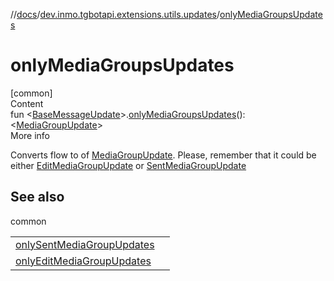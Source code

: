 //[docs](../../index.md)/[dev.inmo.tgbotapi.extensions.utils.updates](index.md)/[onlyMediaGroupsUpdates](only-media-groups-updates.md)



# onlyMediaGroupsUpdates  
[common]  
Content  
fun <[BaseMessageUpdate](../dev.inmo.tgbotapi.types.update.abstracts/-base-message-update/index.md)>.[onlyMediaGroupsUpdates](only-media-groups-updates.md)(): <[MediaGroupUpdate](../dev.inmo.tgbotapi.types.update.MediaGroupUpdates/-media-group-update/index.md)>  
More info  


Converts flow to  of [MediaGroupUpdate](../dev.inmo.tgbotapi.types.update.MediaGroupUpdates/-media-group-update/index.md). Please, remember that it could be either [EditMediaGroupUpdate](../dev.inmo.tgbotapi.types.update.MediaGroupUpdates/-edit-media-group-update/index.md) or [SentMediaGroupUpdate](../dev.inmo.tgbotapi.types.update.MediaGroupUpdates/-sent-media-group-update/index.md)



## See also  
  
common  
  
| | |
|---|---|
| <a name="dev.inmo.tgbotapi.extensions.utils.updates//onlyMediaGroupsUpdates/kotlinx.coroutines.flow.Flow[dev.inmo.tgbotapi.types.update.abstracts.BaseMessageUpdate]#/PointingToDeclaration/"></a>[onlySentMediaGroupUpdates](only-sent-media-group-updates.md)| <a name="dev.inmo.tgbotapi.extensions.utils.updates//onlyMediaGroupsUpdates/kotlinx.coroutines.flow.Flow[dev.inmo.tgbotapi.types.update.abstracts.BaseMessageUpdate]#/PointingToDeclaration/"></a>|
| <a name="dev.inmo.tgbotapi.extensions.utils.updates//onlyMediaGroupsUpdates/kotlinx.coroutines.flow.Flow[dev.inmo.tgbotapi.types.update.abstracts.BaseMessageUpdate]#/PointingToDeclaration/"></a>[onlyEditMediaGroupUpdates](only-edit-media-group-updates.md)| <a name="dev.inmo.tgbotapi.extensions.utils.updates//onlyMediaGroupsUpdates/kotlinx.coroutines.flow.Flow[dev.inmo.tgbotapi.types.update.abstracts.BaseMessageUpdate]#/PointingToDeclaration/"></a>|
  
  



